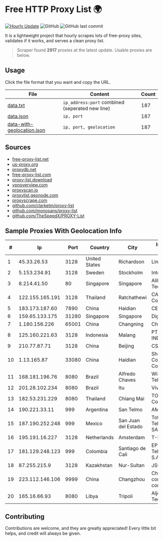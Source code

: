 
# Free HTTP Proxy List 🌍

[![Hourly Update](https://github.com/mertguvencli/http-proxy-list/actions/workflows/main.yml/badge.svg?branch=main)](https://github.com/mertguvencli/http-proxy-list/actions/workflows/main.yml)
![GitHub](https://img.shields.io/github/license/mertguvencli/http-proxy-list)
![GitHub last commit](https://img.shields.io/github/last-commit/mertguvencli/http-proxy-list)

It is a lightweight project that hourly scrapes lots of free-proxy sites, validates if it works, and serves a clean proxy list.


> Scraper found **2917** proxies at the latest update. Usable proxies are below.

## Usage

Click the file format that you want and copy the URL.


|File|Content|Count|
|----|-------|-----|
|[data.txt](https://raw.githubusercontent.com/mertguvencli/http-proxy-list/main/proxy-list/data.txt)|`ip_address:port` combined (seperated new line)|187|
|[data.json](https://raw.githubusercontent.com/mertguvencli/http-proxy-list/main/proxy-list/data.json)|`ip, port`|187|
|[data-with-geolocation.json](https://raw.githubusercontent.com/mertguvencli/http-proxy-list/main/proxy-list/data-with-geolocation.json)|`ip, port, geolocation`|187|

## Sources

* [free-proxy-list.net](https://free-proxy-list.net)
* [us-proxy.org](https://www.us-proxy.org)
* [proxydb.net](http://proxydb.net)
* [free-proxy-list.com](https://free-proxy-list.com/?page=&port=&type%5B%5D=http&type%5B%5D=https&up_time=0&search=Search)
* [proxy-list.download](https://www.proxy-list.download/HTTP)
* [vpnoverview.com](https://vpnoverview.com/privacy/anonymous-browsing/free-proxy-servers)
* [proxyscan.io](https://www.proxyscan.io)
* [proxylist.geonode.com](https://proxylist.geonode.com/api/proxy-list?limit=300&page=1&sort_by=lastChecked&sort_type=desc&protocols=http,https)
* [proxyscrape.com](https://api.proxyscrape.com/v2/?request=displayproxies&protocol=http&timeout=10000&country=all&ssl=all&anonymity=all)
* [github.com/clarketm/proxy-list](https://raw.githubusercontent.com/clarketm/proxy-list/master/proxy-list-raw.txt)
* [github.com/monosans/proxy-list](https://raw.githubusercontent.com/monosans/proxy-list/main/proxies/http.txt)
* [github.com/TheSpeedX/PROXY-List](https://raw.githubusercontent.com/TheSpeedX/PROXY-List/master/http.txt)


## Sample Proxies With Geolocation Info

|#|Ip|Port|Country|City|Internet Service Provider|
|-|--|----|-------|----|-------------------------|
|1|45.33.26.53|3128|United States|Richardson|Linode, LLC|
|2|5.153.234.91|3128|Sweden|Stockholm|Inter Connects Inc|
|3|8.214.41.50|80|Singapore|Singapore|Alibaba (US) Technology Co., Ltd.|
|4|122.155.165.191|3128|Thailand|Ratchathewi|CAT Telecom Public Company Limited|
|5|183.173.187.60|7890|China|Haidian|CERNET|
|6|159.65.133.175|31280|Singapore|Singapore|DigitalOcean, LLC|
|7|1.180.156.226|65001|China|Changning|Chinanet|
|8|125.160.221.63|3128|Indonesia|Malang|PT. TELKOM INDONESIA|
|9|210.77.87.71|3128|China|Beijing|CSTNET|
|10|1.13.165.87|33080|China|Haidian|Shenzhen Tencent Computer Systems Company Limited|
|11|168.181.196.76|8080|Brazil|Alfredo Chaves|Windx TelecomunicaÔÔes|
|12|201.28.102.234|8080|Brazil|Itu|Vivo|
|13|182.53.231.229|8080|Thailand|Chiang Mai|TOT Public Company Limited|
|14|190.221.33.11|999|Argentina|San Telmo|AMX Argentina S.A.|
|15|187.190.252.248|999|Mexico|San Juan del Estado|Total Play Telecomunicaciones SA De CV|
|16|195.191.16.227|3128|Netherlands|Amsterdam|T-Mobile Thuis BV|
|17|181.129.248.123|999|Colombia|Santiago de Cali|EPM Telecomunicaciones S.A. E.S.P.|
|18|87.255.215.9|3128|Kazakhstan|Nur-Sultan|JSC Transtelecom|
|19|223.112.146.106|9999|China|Changzhou|China Mobile communications corporation|
|20|165.16.66.93|8080|Libya|Tripoli|Aljeel Aljadeed For Technology|



## Contributing

Contributions are welcome, and they are greatly appreciated! Every
little bit helps, and credit will always be given.

